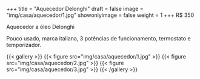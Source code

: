 +++
title = "Aquecedor Delonghi"
draft = false
image = "img/casa/aquecedor/1.jpg"
showonlyimage = false
weight = 1
+++
<span class="price">R$ 350</span>

<!--more-->

Aquecedor a óleo Delonghi  

Pouco usado, marca italiana, 3 potências de funcionamento, termostato e temporizador.


{{< gallery >}}
{{< figure src="img/casa/aquecedor/1.jpg" >}}
{{< figure src="img/casa/aquecedor/2.jpg" >}}
{{< figure src="img/casa/aquecedor/3.jpg" >}}
{{< /gallery >}}

